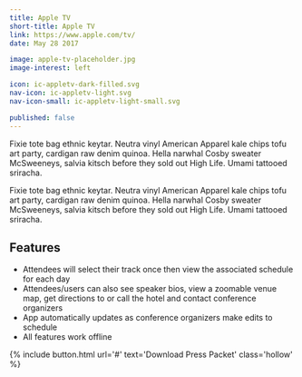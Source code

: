 ```yaml
---
title: Apple TV
short-title: Apple TV
link: https://www.apple.com/tv/
date: May 28 2017

image: apple-tv-placeholder.jpg
image-interest: left

icon: ic-appletv-dark-filled.svg
nav-icon: ic-appletv-light.svg
nav-icon-small: ic-appletv-light-small.svg

published: false
---
```


Fixie tote bag ethnic keytar. Neutra vinyl American Apparel kale chips tofu art party, cardigan raw denim quinoa. Hella narwhal Cosby sweater McSweeneys, salvia kitsch before they sold out High Life. Umami tattooed sriracha.

Fixie tote bag ethnic keytar. Neutra vinyl American Apparel kale chips tofu art party, cardigan raw denim quinoa. Hella narwhal Cosby sweater McSweeneys, salvia kitsch before they sold out High Life. Umami tattooed sriracha.

## Features

* Attendees will select their track once then view the associated schedule for each day
* Attendees/users can also see speaker bios, view a zoomable venue map, get directions to or call the hotel and contact conference organizers
* App automatically updates as conference organizers make edits to schedule
* All features work offline

{% include button.html url='#' text='Download Press Packet' class='hollow' %}
